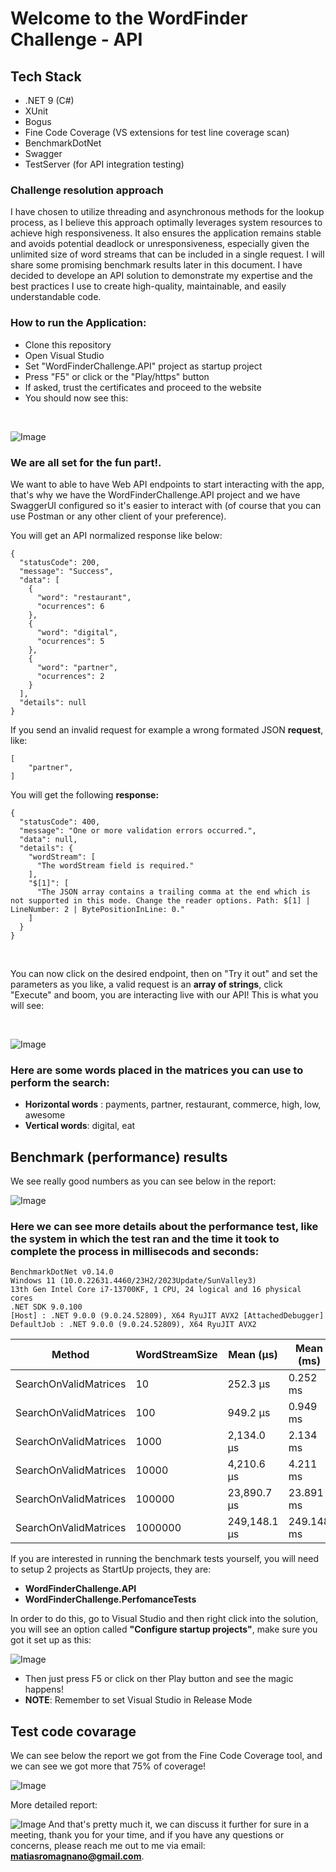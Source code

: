# **Welcome to the WordFinder Challenge - API**

## Tech Stack
- .NET 9 (C#)
- XUnit
- Bogus
- Fine Code Coverage (VS extensions for test line coverage scan)
- BenchmarkDotNet
- Swagger
- TestServer (for API integration testing)

### Challenge resolution approach

I have chosen to utilize threading and asynchronous methods for the lookup process, as I believe this approach optimally leverages system resources to achieve high responsiveness. It also ensures the application remains stable and avoids potential deadlock or unresponsiveness, especially given the unlimited size of word streams that can be included in a single request. I will share some promising benchmark results later in this document.
I have decided to develope an API solution to demonstrate my expertise and the best practices I use to create high-quality, maintainable, and easily understandable code.

### How to run the Application:

- Clone this repository
- Open Visual Studio
- Set "WordFinderChallenge.API" project as startup project
- Press "F5" or click or the "Play/https" button
- If asked, trust the certificates and proceed to the website
- You should now see this:

<br >

![Image](Images/SwaggerUI_1.png)

### **We are all set for the fun part!.**

We want to able to have Web API endpoints to start interacting with the app, that's why we have the WordFinderChallenge.API project and we have SwaggerUI configured so it's easier to interact with (of course that you can use Postman or any other client of your preference). 

You will get an API normalized response like below:

```
{
  "statusCode": 200,
  "message": "Success",
  "data": [
    {
      "word": "restaurant",
      "ocurrences": 6
    },
    {
      "word": "digital",
      "ocurrences": 5
    },
    {
      "word": "partner",
      "ocurrences": 2
    }
  ],
  "details": null
}
```
If you send an invalid request for example a wrong formated JSON <b>request</b>, like:
``` 
[
    "partner",
]
```
You will get the following <b>response:</b>
``` 
{
  "statusCode": 400,
  "message": "One or more validation errors occurred.",
  "data": null,
  "details": {
    "wordStream": [
      "The wordStream field is required."
    ],
    "$[1]": [
      "The JSON array contains a trailing comma at the end which is not supported in this mode. Change the reader options. Path: $[1] | LineNumber: 2 | BytePositionInLine: 0."
    ]
  }
}
```


<br >

You can now click on the desired endpoint, then on "Try it out" and set the parameters as you like, a valid request is an <b>array of strings</b>, click "Execute" and boom, you are interacting live with our API! This is what you will see:

<br >

![Image](Images/SwaggerUI_2.png)

### Here are some words placed in the matrices you can use to perform the search:
- <b>Horizontal words</b> : payments, partner, restaurant, commerce, high, low, awesome
- <b>Vertical words</b>: digital, eat

## Benchmark (performance) results

We see really good numbers as you can see below in the report:

![Image](Images/SwaggerUI_3.png)
### Here we can see more details about the performance test, like the system in which the test ran and the time it took to complete the process in millisecods and seconds:
```
BenchmarkDotNet v0.14.0
Windows 11 (10.0.22631.4460/23H2/2023Update/SunValley3)  
13th Gen Intel Core i7-13700KF, 1 CPU, 24 logical and 16 physical cores  
.NET SDK 9.0.100  
[Host] : .NET 9.0.0 (9.0.24.52809), X64 RyuJIT AVX2 [AttachedDebugger]  
DefaultJob : .NET 9.0.0 (9.0.24.52809), X64 RyuJIT AVX2  
```

| Method                | WordStreamSize | Mean (μs)   | Mean (ms) | Mean (s)   | Error       | StdDev      | Gen0      | Gen1      | Gen2      | Allocated   |
|-----------------------|----------------|-------------|-----------|------------|-------------|-------------|-----------|-----------|-----------|-------------|
| SearchOnValidMatrices | 10             | 252.3 μs    | 0.252 ms  | 0.000252 s | 12.06 μs    | 34.99 μs    | -         | -         | -         | 3.57 KB     |
| SearchOnValidMatrices | 100            | 949.2 μs    | 0.949 ms  | 0.000949 s | 26.12 μs    | 76.61 μs    | -         | -         | -         | 6.01 KB     |
| SearchOnValidMatrices | 1000           | 2,134.0 μs  | 2.134 ms  | 0.002134 s | 42.42 μs    | 53.65 μs    | -         | -         | -         | 29.46 KB    |
| SearchOnValidMatrices | 10000          | 4,210.6 μs  | 4.211 ms  | 0.004211 s | 73.58 μs    | 120.89 μs   | 78.1250   | 78.1250   | 78.1250   | 261.16 KB   |
| SearchOnValidMatrices | 100000         | 23,890.7 μs | 23.891 ms | 0.023891 s | 348.82 μs   | 326.29 μs   | 281.2500  | 281.2500  | 281.2500  | 2578.48 KB  |
| SearchOnValidMatrices | 1000000        | 249,148.1 μs| 249.148 ms| 0.249148 s | 6,153.32 μs | 18,143.21 μs| -         | -         | -         | 25672.44 KB |

If you are interested in running the benchmark tests yourself, you will need to setup 2 projects as StartUp projects, they are:

- <b>WordFinderChallenge.API</b>
- <b>WordFinderChallenge.PerfomanceTests</b>

In order to do this, go to Visual Studio and then right click into the solution, you will see an option called <b>"Configure startup projects"</b>, make sure you got it set up as this:

![Image](Images/SwaggerUI_4.png)

- Then just press F5 or click on ther Play button and see the magic happens!
- <b>NOTE</b>: Remember to set Visual Studio in Release Mode

## Test code covarage

We can see below the report we got from the Fine Code Coverage tool, and we can see we got more that 75% of coverage!

![Image](Images/SwaggerUI_5.png)

More detailed report:

![Image](Images/SwaggerUI_6.png)
And that's pretty much it, we can discuss it further for sure in a meeting, thank you for your time, and if you have any questions or concerns, please reach me out to me via email: **matiasromagnano@gmail.com**.